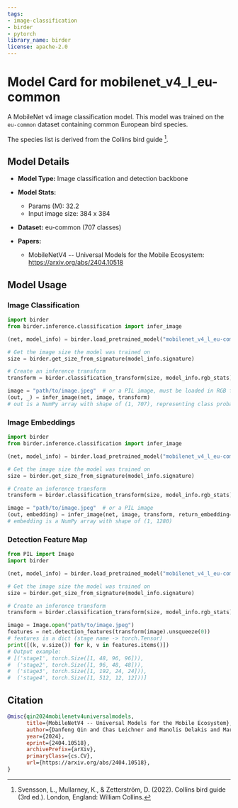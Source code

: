 ```yaml
---
tags:
- image-classification
- birder
- pytorch
library_name: birder
license: apache-2.0
---
```


# Model Card for mobilenet_v4_l_eu-common

A MobileNet v4 image classification model. This model was trained on the `eu-common` dataset containing common European bird species.

The species list is derived from the Collins bird guide [^1].

[^1]: Svensson, L., Mullarney, K., & Zetterström, D. (2022). Collins bird guide (3rd ed.). London, England: William Collins.

## Model Details

- **Model Type:** Image classification and detection backbone
- **Model Stats:**
    - Params (M): 32.2
    - Input image size: 384 x 384
- **Dataset:** eu-common (707 classes)

- **Papers:**
    - MobileNetV4 -- Universal Models for the Mobile Ecosystem: <https://arxiv.org/abs/2404.10518>

## Model Usage

### Image Classification

```python
import birder
from birder.inference.classification import infer_image

(net, model_info) = birder.load_pretrained_model("mobilenet_v4_l_eu-common", inference=True)

# Get the image size the model was trained on
size = birder.get_size_from_signature(model_info.signature)

# Create an inference transform
transform = birder.classification_transform(size, model_info.rgb_stats)

image = "path/to/image.jpeg"  # or a PIL image, must be loaded in RGB format
(out, _) = infer_image(net, image, transform)
# out is a NumPy array with shape of (1, 707), representing class probabilities.
```

### Image Embeddings

```python
import birder
from birder.inference.classification import infer_image

(net, model_info) = birder.load_pretrained_model("mobilenet_v4_l_eu-common", inference=True)

# Get the image size the model was trained on
size = birder.get_size_from_signature(model_info.signature)

# Create an inference transform
transform = birder.classification_transform(size, model_info.rgb_stats)

image = "path/to/image.jpeg"  # or a PIL image
(out, embedding) = infer_image(net, image, transform, return_embedding=True)
# embedding is a NumPy array with shape of (1, 1280)
```

### Detection Feature Map

```python
from PIL import Image
import birder

(net, model_info) = birder.load_pretrained_model("mobilenet_v4_l_eu-common", inference=True)

# Get the image size the model was trained on
size = birder.get_size_from_signature(model_info.signature)

# Create an inference transform
transform = birder.classification_transform(size, model_info.rgb_stats)

image = Image.open("path/to/image.jpeg")
features = net.detection_features(transform(image).unsqueeze(0))
# features is a dict (stage name -> torch.Tensor)
print([(k, v.size()) for k, v in features.items()])
# Output example:
# [('stage1', torch.Size([1, 48, 96, 96])),
#  ('stage2', torch.Size([1, 96, 48, 48])),
#  ('stage3', torch.Size([1, 192, 24, 24])),
#  ('stage4', torch.Size([1, 512, 12, 12]))]
```

## Citation

```bibtex
@misc{qin2024mobilenetv4universalmodels,
      title={MobileNetV4 -- Universal Models for the Mobile Ecosystem},
      author={Danfeng Qin and Chas Leichner and Manolis Delakis and Marco Fornoni and Shixin Luo and Fan Yang and Weijun Wang and Colby Banbury and Chengxi Ye and Berkin Akin and Vaibhav Aggarwal and Tenghui Zhu and Daniele Moro and Andrew Howard},
      year={2024},
      eprint={2404.10518},
      archivePrefix={arXiv},
      primaryClass={cs.CV},
      url={https://arxiv.org/abs/2404.10518},
}
```

